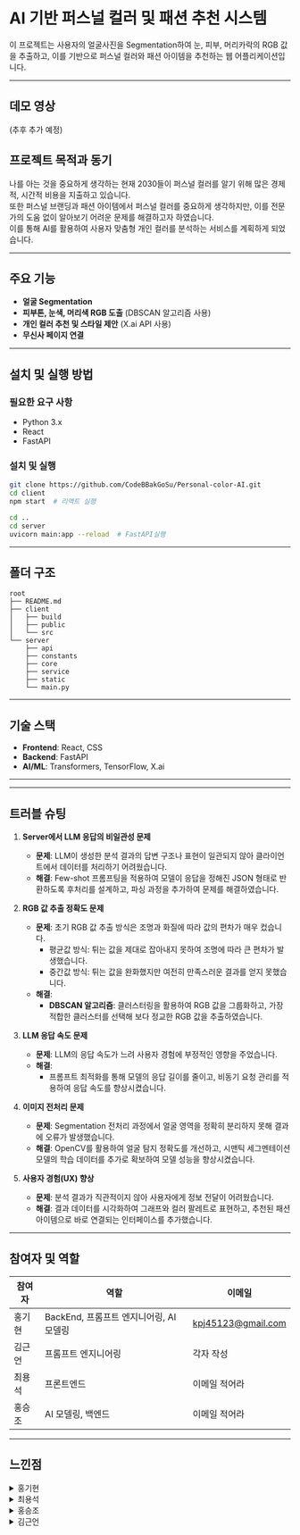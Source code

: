 # AI 기반 퍼스널 컬러 및 패션 추천 시스템


이 프로젝트는 사용자의 얼굴사진을 Segmentation하여 눈, 피부, 머리카락의 RGB 값을 추출하고, 이를 기반으로 퍼스널 컬러와 패션 아이템을 추천하는 웹 어플리케이션입니다.

---

## 데모 영상
(추후 추가 예정)


## 프로젝트 목적과 동기
나를 아는 것을 중요하게 생각하는 현재 2030들이 퍼스널 컬러를 알기 위해 많은 경제적, 시간적 비용을 지출하고 있습니다.  
또한 퍼스널 브랜딩과 패션 아이템에서 퍼스널 컬러를 중요하게 생각하지만, 이를 전문가의 도움 없이 알아보기 어려운 문제를 해결하고자 하였습니다.  
이를 통해 AI를 활용하여 사용자 맞춤형 개인 컬러를 분석하는 서비스를 계획하게 되었습니다.

---

## 주요 기능
- **얼굴 Segmentation**
- **피부톤, 눈색, 머리색 RGB 도출** (DBSCAN 알고리즘 사용)
- **개인 컬러 추천 및 스타일 제안** (X.ai API 사용)
- **무신사 페이지 연결**

---

## 설치 및 실행 방법

### 필요한 요구 사항
- Python 3.x
- React
- FastAPI

### 설치 및 실행
```bash
git clone https://github.com/CodeBBakGoSu/Personal-color-AI.git
cd client
npm start  # 리액트 실행

cd ..
cd server
uvicorn main:app --reload  # FastAPI실행
```
---

## 폴더 구조
```plaintext
root
├── README.md
├── client
│   ├── build
│   ├── public
│   └── src
└── server
    ├── api
    ├── constants
    ├── core
    ├── service
    ├── static
    └── main.py
```
---

## 기술 스택
- **Frontend**: React, CSS
- **Backend**: FastAPI
- **AI/ML**: Transformers, TensorFlow, X.ai

---

---

## 트러블 슈팅

1. **Server에서 LLM 응답의 비일관성 문제**  
   - **문제**: LLM이 생성한 분석 결과의 답변 구조나 표현이 일관되지 않아 클라이언트에서 데이터를 처리하기 어려웠습니다.  
   - **해결**: Few-shot 프롬프팅을 적용하여 모델이 응답을 정해진 JSON 형태로 반환하도록 후처리를 설계하고, 파싱 과정을 추가하여 문제를 해결하였습니다.

2. **RGB 값 추출 정확도 문제**  
   - **문제**: 초기 RGB 값 추출 방식은 조명과 화질에 따라 값의 편차가 매우 컸습니다.  
     - 평균값 방식: 튀는 값을 제대로 잡아내지 못하여 조명에 따라 큰 편차가 발생했습니다.  
     - 중간값 방식: 튀는 값을 완화했지만 여전히 만족스러운 결과를 얻지 못했습니다.  
   - **해결**:  
     - **DBSCAN 알고리즘**: 클러스터링을 활용하여 RGB 값을 그룹화하고, 가장 적합한 클러스터를 선택해 보다 정교한 RGB 값을 추출하였습니다.

3. **LLM 응답 속도 문제**  
   - **문제**: LLM의 응답 속도가 느려 사용자 경험에 부정적인 영향을 주었습니다.  
   - **해결**:  
     - 프롬프트 최적화를 통해 모델의 응답 길이를 줄이고, 비동기 요청 관리를 적용하여 응답 속도를 향상시켰습니다.

4. **이미지 전처리 문제**  
   - **문제**: Segmentation 전처리 과정에서 얼굴 영역을 정확히 분리하지 못해 결과에 오류가 발생했습니다.  
   - **해결**: OpenCV를 활용하여 얼굴 탐지 정확도를 개선하고, 시맨틱 세그멘테이션 모델의 학습 데이터를 추가로 확보하여 모델 성능을 향상시켰습니다.

5. **사용자 경험(UX) 향상**  
   - **문제**: 분석 결과가 직관적이지 않아 사용자에게 정보 전달이 어려웠습니다.  
   - **해결**: 결과 데이터를 시각화하여 그래프와 컬러 팔레트로 표현하고, 추천된 패션 아이템으로 바로 연결되는 인터페이스를 추가했습니다.

---

## 참여자 및 역할

| 참여자   | 역할                                       | 이메일               |
|----------|--------------------------------------------|----------------------|
| 홍기현   | BackEnd, 프롬프트 엔지니어링, AI 모델링    | kpj45123@gmail.com   |
| 김근언   | 프롬프트 엔지니어링                        | 각자 작성            |
| 최용석   | 프론트엔드                                 | 이메일 적어라        |
|  홍승조   | AI 모델링, 백엔드                          | 이메일 적어라        |

---

## 느낀점

<details>
<summary>홍기현</summary>
두 가지 AI 모델의 데이터셋 준비부터 Fine-tuning까지 전 과정을 실습해보고 싶었지만, 물리적 자원 부족과 환경적 한계로 인해 모든 과정을 완벽히 수행하지 못한 점이 아쉬웠습니다.  
AI 기술을 서비스화하기 위해서는 웹 개발 지식이 필수적이라는 점을 깨달았습니다.  
특히, AI가 생성한 데이터를 클라이언트가 쉽게 활용할 수 있도록 후처리하고 구조화하는 작업의 중요성을 깊이 이해하게 되었습니다.  

이번 경험을 바탕으로, AI를 웹뿐만 아니라 IoT, 스마트 홈 등 다양한 도메인에 효과적으로 융합할 방법을 고민하며, 실질적인 가치를 제공하는 서비스를 개발하고자 합니다.
</details>

<details>
<summary>최용석</summary>
AI 모델이 생성한 원시 데이터를 그대로 사용하기에는 불필요한 부분이 많고 유연성이 부족하여 후처리를 통해 문제를 해결했습니다.  

특히, 제품 추천을 웹페이지에서 진행할 때 크롤링 대신 URL 추출 방식을 사용함으로써 효율성과 속도를 높일 수 있었고, 이는 사용자 경험 향상으로 이어졌습니다.  

이번 프로젝트에서는 완벽한 웹페이지 구축보다는 AI를 중심으로 진행하였으며, AI와 웹페이지를 유연하게 연결하는 부분에서 다소 부족함을 느꼈습니다.  
이번 프로젝트를 바탕으로 향후 AI를 활용한 웹페이지 서비스를 개발할 수 있는 역량을 키울 수 있었습니다.
</details>

<details>
<summary>홍승조</summary>
이번 프로젝트를 통해 AI 기술과 웹 개발을 융합하는 과정에서 많은 것을 배웠습니다.  
백엔드 개발과 컴퓨터 비전 기술을 실제 서비스에 적용하는 좋은 경험을 하였습니다.  

시맨틱 세그멘테이션을 활용하여 얼굴 이미지에서 눈, 머리, 피부 색을 추출하고 클러스터링하여 각각 대표 RGB 값을 얻는 과정으로 여러 시도를 해보았고 이를 통해 이미지 처리와 머신러닝 알고리즘에 대한 이해도를 높일 수 있었습니다.  

이번 경험을 통해 AI 기술과 웹 서비스의 결합이 상당히 중요하다는 것을 체감할 수 있었습니다.  
앞으로는 더 나아가 실시간 처리 기능을 개선하고 컴퓨터 비전 기술의 성능을 더욱 향상시킬 수 있는 방법을 연구하고 싶습니다.
</details>

<details>
<summary>김근언</summary>
얼굴을 피부, 눈, 머리카락으로 세그멘테이션을 한 뒤 퍼스널 컬러를 판별하는 모델까지 만드는 것을 목표로 하고 진행하였습니다.  

이미지 처리를 처음하여 미숙한 부분이 많아 얼굴을 원하는 부분만 분리하는 모델을 찾는 것부터 쉽지 않았습니다.  

또한, 퍼스널 컬러를 사진 속의 변수와 관계없이 추출할 수 있는 모델을 설계하여 진행하고 싶었지만, 이마저도 여러 가지 한계에 부딪혀 프롬프트 엔지니어링으로 커버할 수밖에 없었습니다.  

이처럼 기획과 그에 맞는 데이터와 같은 준비물이 더더욱 중요하게 느껴졌습니다.
</details>

